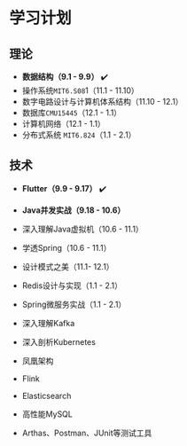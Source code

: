 # 学习计划



## 理论

- **数据结构（9.1 - 9.9）** ✔️
- 操作系统`MIT6.S08`1（11.1 - 11.10）
- 数字电路设计与计算机体系结构（11.10 - 12.1）
- 数据库`CMU15445`（12.1 - 1.1）
- 计算机网络（12.1 - 1.1）
- 分布式系统 `MIT6.824`（1.1 - 2.1）

## 技术

- **Flutter（9.9 - 9.17）** ✔️
- **Java并发实战（9.18 - 10.6）**
- 深入理解Java虚拟机（10.6 - 11.1）
- 学透Spring（10.6 - 11.1）
- 设计模式之美（11.1- 12.1）
- Redis设计与实现（1.1 - 2.1）
- Spring微服务实战（1.1 - 2.1）



- 深入理解Kafka
- 深入剖析Kubernetes
- 凤凰架构
- Flink
- Elasticsearch
- 高性能MySQL
- Arthas、Postman、JUnit等测试工具

